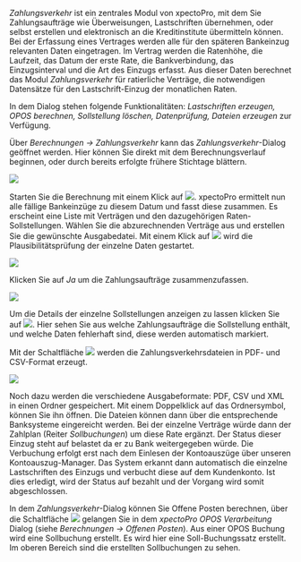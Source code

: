 *Zahlungsverkehr* ist ein zentrales Modul von xpectoPro, mit dem Sie Zahlungsaufträge wie Überweisungen, Lastschriften übernehmen, oder selbst erstellen und elektronisch an die Kreditinstitute übermitteln können. 
Bei der Erfassung eines Vertrages werden alle für den späteren Bankeinzug relevanten Daten eingetragen.  Im Vertrag werden die Ratenhöhe, die Laufzeit, das Datum der erste Rate, die Bankverbindung, das Einzugsinterval und die Art des Einzugs erfasst.
Aus dieser Daten berechnet das  Modul *Zahlungsverkehr* für ratierliche Verträge, die notwendigen Datensätze für den Lastschrift-Einzug der monatlichen Raten. 

In dem Dialog stehen folgende Funktionalitäten: *Lastschriften erzeugen, OPOS berechnen, Sollstellung löschen, Datenprüfung, Dateien erzeugen* zur Verfügung.

Über *Berechnungen → Zahlungsverkehr* kann das *Zahlungsverkehr*-Dialog geöffnet werden. Hier können Sie direkt mit dem Berechnungsverlauf beginnen, oder durch bereits erfolgte frühere Stichtage blättern.  

![](http://xpecto.github.io/docs/img/img_1441985519757.png)

Starten Sie die Berechnung mit einem Klick auf ![](http://xpecto.github.io/docs/img/img_1441715573070.png).  xpectoPro ermittelt nun alle fällige Bankeinzüge zu diesem Datum und fasst diese zusammen. Es erscheint eine Liste mit Verträgen und den dazugehörigen Raten-Sollstellungen. Wählen Sie die abzurechnenden Verträge aus und erstellen Sie die gewünschte Ausgabedatei. 
Mit einem Klick auf ![](http://xpecto.github.io/docs/img/img_1441720924595.png) wird die Plausibilitätsprüfung der einzelne Daten gestartet. 

![](http://xpecto.github.io/docs/img/img_1441717900163.png)

Klicken Sie auf *Ja* um die Zahlungsaufträge zusammenzufassen. 

![](http://xpecto.github.io/docs/img/img_1441716256692.png)

Um die Details der einzelne Sollstellungen anzeigen zu lassen klicken Sie auf ![](http://xpecto.github.io/docs/img/img_1441717792618.png). Hier sehen Sie aus welche Zahlungsaufträge die Sollstellung enthält, und welche Daten fehlerhaft sind, diese werden automatisch markiert. 

Mit der Schaltfläche ![](http://xpecto.github.io/docs/img/img_1441718401250.png) werden die Zahlungsverkehrsdateien in PDF- und CSV-Format erzeugt. 

![](http://xpecto.github.io/docs/img/img_1440769740999.png)

Noch dazu werden die verschiedene Ausgabeformate: PDF, CSV und XML in einen Ordner gespeichert.  Mit einem Doppelklick auf das Ordnersymbol, können Sie ihn öffnen. Die Dateien können dann über die entsprechende Banksysteme eingereicht werden.
Bei der einzelne Verträge würde dann der Zahlplan (Reiter *Sollbuchungen*) um diese Rate ergänzt. Der Status dieser Einzug steht auf belastet da er zu Bank weitergegeben würde. Die Verbuchung erfolgt erst nach dem Einlesen der Kontoauszüge über unseren Kontoauszug-Manager. Das System erkannt dann automatisch die einzelne Lastschriften des Einzugs und verbucht diese auf dem Kundenkonto. Ist dies erledigt, wird der Status auf bezahlt und der Vorgang wird somit abgeschlossen.

In dem *Zahlungsverkehr*-Dialog können Sie Offene Posten berechnen, über die Schaltfläche ![](http://xpecto.github.io/docs/img/img_1442241462845.png) gelangen Sie in dem *xpectoPro OPOS Verarbeitung* Dialog  (siehe *Berechnungen → Offenen Posten*). 
Aus einer OPOS Buchung wird eine Sollbuchung erstellt. Es wird hier eine Soll-Buchungssatz erstellt. Im oberen Bereich sind die erstellten Sollbuchungen zu sehen. 

